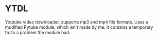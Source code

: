 # YTDL
Youtube video downloader, supports mp3 and mp4 file formats. Uses a modified Pytube module, which isn't made by me. It contains a temporary fix to a problem the module had.
